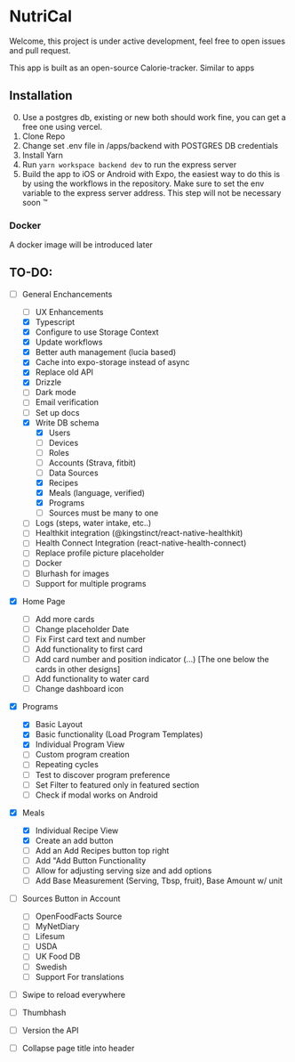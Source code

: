 # NutriCal

Welcome, this project is under active development, feel free to open issues and pull request.

This app is built as an open-source Calorie-tracker. Similar to apps

## Installation

0. Use a postgres db, existing or new both should work fine, you can get a free one using vercel.
1. Clone Repo
2. Change set .env file in /apps/backend with POSTGRES DB credentials
3. Install Yarn
4. Run `yarn workspace backend dev` to run the express server
5. Build the app to iOS or Android with Expo, the easiest way to do this is by using the workflows in the repository. Make sure to set the env variable to the express server address. This step will not be necessary soon :tm:

### Docker

A docker image will be introduced later

## TO-DO:

- [ ] General Enchancements
  - [ ] UX Enhancements
  - [x] Typescript
  - [x] Configure to use Storage Context
  - [x] Update workflows
  - [x] Better auth management (lucia based)
  - [x] Cache into expo-storage instead of async
  - [x] Replace old API
  - [x] Drizzle
  - [ ] Dark mode
  - [ ] Email verification
  - [ ] Set up docs
  - [x] Write DB schema
    - [x] Users
    - [ ] Devices
    - [ ] Roles
    - [ ] Accounts (Strava, fitbit)
    - [ ] Data Sources
    - [x] Recipes
    - [x] Meals (language, verified)
    - [x] Programs
    - [ ] Sources must be many to one
  - [ ] Logs (steps, water intake, etc..)
  - [ ] Healthkit integration (@kingstinct/react-native-healthkit)
  - [ ] Health Connect Integration (react-native-health-connect)
  - [ ] Replace profile picture placeholder
  - [ ] Docker
  - [ ] Blurhash for images
  - [ ] Support for multiple programs

- [x] Home Page

  - [ ] Add more cards
  - [ ] Change placeholder Date
  - [ ] Fix First card text and number
  - [ ] Add functionality to first card
  - [ ] Add card number and position indicator (...) [The one below the cards in other designs]
  - [ ] Add functionality to water card
  - [ ] Change dashboard icon

- [x] Programs

  - [x] Basic Layout
  - [x] Basic functionality (Load Program Templates)
  - [x] Individual Program View
  - [ ] Custom program creation
  - [ ] Repeating cycles
  - [ ] Test to discover program preference
  - [ ] Set Filter to featured only in featured section
  - [ ] Check if modal works on Android

- [x] Meals

  - [x] Individual Recipe View
  - [x] Create an add button
  - [ ] Add an Add Recipes button top right
  - [ ] Add "Add Button Functionality
  - [ ] Allow for adjusting serving size and add options
  - [ ] Add Base Measurement (Serving, Tbsp, fruit), Base Amount w/ unit

- [ ] Sources Button in Account

  - [ ] OpenFoodFacts Source
  - [ ] MyNetDiary
  - [ ] Lifesum
  - [ ] USDA
  - [ ] UK Food DB
  - [ ] Swedish
  - [ ] Support For translations

- [ ] Swipe to reload everywhere
- [ ] Thumbhash
- [ ] Version the API
- [ ] Collapse page title into header
